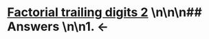 # [Factorial trailing digits 2](https://projecteuler.net/problem=592) \n\n\n## Answers \n\n1. &larr;

